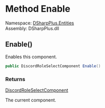 # Method Enable

Namespace: [DSharpPlus.Entities](DSharpPlus.Entities.md)  
Assembly: DSharpPlus.dll

## <a id="DSharpPlus_Entities_DiscordRoleSelectComponent_Enable"></a>Enable\(\)

Enables this component.

```csharp
public DiscordRoleSelectComponent Enable()
```

### Returns

[DiscordRoleSelectComponent](DSharpPlus.Entities.DiscordRoleSelectComponent.md)

The current component.

